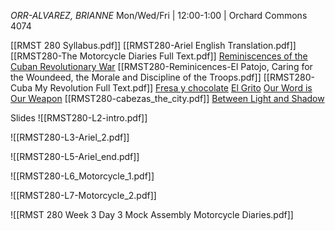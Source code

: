 *ORR-ALVAREZ, BRIANNE*
Mon/Wed/Fri | 12:00-1:00 | Orchard Commons 4074

[[RMST 280 Syllabus.pdf]]
[[RMST280-Ariel English Translation.pdf]]
[[RMST280-The Motorcycle Diaries Full Text.pdf]]
[Reminiscences of the Cuban Revolutionary War](https://www.marxists.org/archive/guevara/1963/reminiscences/index.htm)
[[RMST280-Reminicences-El Patojo, Caring for the Woundeed, the Morale and Discipline of the Troops.pdf]]
[[RMST280-Cuba My Revolution Full Text.pdf]]
[Fresa y chocolate](https://www.youtube.com/watch?v=ToKpINJk4IM&ab_channel=Rams%C3%A9sRosado)
[El Grito](https://www.youtube.com/watch?v=SXu1U_P9Whg&t=517s&ab_channel=KristalBivona)
[Our Word is Our Weapon](https://theanarchistlibrary.org/library/subcomandante-marcos-our-word-is-our-weapon)
[[RMST280-cabezas_the_city.pdf]]
[Between Light and Shadow](https://roarmag.org/essays/subcomandante-galeano-between-light-shadow/)

Slides
![[RMST280-L2-intro.pdf]]

![[RMST280-L3-Ariel_2.pdf]]

![[RMST280-L5-Ariel_end.pdf]]

![[RMST280-L6_Motorcycle_1.pdf]]

![[RMST280-L7-Motorcycle_2.pdf]]

![[RMST 280 Week 3 Day 3 Mock Assembly Motorcycle Diaries.pdf]]